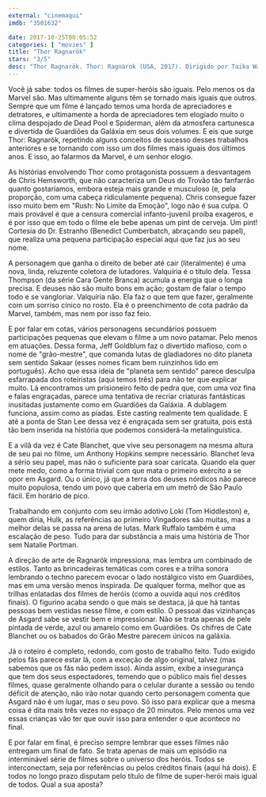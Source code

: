 ```yaml
---
external: "cinemaqui"
imdb: "3501632"

date: 2017-10-25T00:05:52
categories: [ "movies" ]
title: "Thor Ragnarök"
stars: "3/5"
desc: "Thor Ragnarök. Thor: Ragnarok (USA, 2017). Dirigido por Taika Waititi. Escrito por Eric Pearson, Craig Kyle, Christopher Yost. Com Chris Hemsworth (Thor), Tom Hiddleston (Loki), Cate Blanchett (Hela), Idris Elba (Heimdall), Jeff Goldblum (Grandmaster), Tessa Thompson (Valkyrie), Karl Urban (Skurge), Mark Ruffalo (Bruce Banner / Hulk), Anthony Hopkins (Odin). Crítica escrita para o site CinemAqui."
---
```

Você já sabe: todos os filmes de super-heróis são iguais. Pelo menos os da Marvel são. Mas ultimamente alguns têm se tornado mais iguais que outros. Sempre que um filme é lançado temos uma horda de apreciadores e detratores, e ultimamente a horda de apreciadores tem elogiado muito o clima despojado de Dead Pool e Spiderman, além da atmosfera cartunesca e divertida de Guardiões da Galáxia em seus dois volumes. E eis que surge Thor: Ragnarök, repetindo alguns conceitos de sucesso desses trabalhos anteriores e se tornando com isso um dos filmes mais iguais dos últimos anos. E isso, ao falarmos da Marvel, é um senhor elogio.

As histórias envolvendo Thor como protagonista possuem a desvantagem de Chris Hemsworth, que não caracteriza um Deus do Trovão tão fanfarrão quanto gostaríamos, embora esteja mais grande e musculoso (e, pela proporção, com uma cabeça ridiculamente pequena). Chris consegue fazer isso muito bem em "Rush: No Limite da Emoção", logo não é sua culpa. O mais provável é que a censura comercial infanto-juvenil proíba exageros, e é por isso que em todo o filme ele bebe apenas um pint de cerveja. Um pint! Cortesia do Dr. Estranho (Benedict Cumberbatch, abraçando seu papel), que realiza uma pequena participação especial aqui que faz jus ao seu nome.

A personagem que ganha o direito de beber até cair (literalmente) é uma nova, linda, reluzente coletora de lutadores. Valquíria é o título dela. Tessa Thompson (da série Cara Gente Branca) acumula a energia que o longa precisa. E deuses não são muito bons em ação; gostam de falar o tempo todo e se vangloriar. Valquíria não. Ela faz o que tem que fazer, geralmente com um sorriso cínico no rosto. Ela é o preenchimento de cota padrão da Marvel, também, mas nem por isso faz feio.

E por falar em cotas, vários personagens secundários possuem participações pequenas que elevam o filme a um novo patamar. Pelo menos em atuações. Dessa forma, Jeff Goldblum faz o divertido mafioso, com o nome de "grão-mestre", que comanda lutas de gladiadores no dito planeta sem sentido Sakaar (esses nomes ficam bem ruinzinhos lido em português). Acho que essa ideia de "planeta sem sentido" parece desculpa esfarrapada dos roteiristas (aqui temos três) para não ter que explicar muito. Lá encontramos um prisioneiro feito de pedra que, com uma voz fina e falas engraçadas, parece uma tentativa de recriar criaturas fantásticas inusitadas justamente como em Guardiões da Galáxia. A dublagem funciona, assim como as piadas. Este casting realmente tem qualidade. E até a ponta de Stan Lee dessa vez é engraçada sem ser gratuita, pois está tão bem inserida na história que podemos considerá-la metalinguística.

E a vilã da vez é Cate Blanchet, que vive seu personagem na mesma altura de seu pai no filme, um Anthony Hopkins sempre necessário. Blanchet leva a sério seu papel, mas não o suficiente para soar caricata. Quando ela quer mete medo, como a forma trivial com que mata o primeiro exército a se opor em Asgard. Ou o único, já que a terra dos deuses nórdicos não parece muito populosa, tendo um povo que caberia em um metrô de São Paulo fácil. Em horário de pico.

Trabalhando em conjunto com seu irmão adotivo Loki (Tom Hiddleston) e, quem diria, Hulk, as referências ao primeiro Vingadores são muitas, mas a melhor delas se passa na arena de lutas. Mark Ruffalo também é uma escalação de peso. Tudo para dar substância a mais uma história de Thor sem Natalie Portman.

A direção de arte de Ragnarök impressiona, mas lembra um combinado de estilos. Tanto as brincadeiras temáticas com cores e a trilha sonora lembrando o techno parecem evocar o lado nostálgico visto em Guardiões, mas em uma versão menos inspirada. De qualquer forma, melhor que as trilhas enlatadas dos filmes de heróis (como a ouvida aqui nos créditos finais). O figurino acaba sendo o que mais se destaca, já que há tantas pessoas bem vestidas nesse filme, e com estilo. O pessoal das vizinhanças de Asgard sabe se vestir bem e impressionar. Não se trata apenas de pele pintada de verde, azul ou amarelo como em Guardiões. Os chifres de Cate Blanchet ou os babados do Grão Mestre parecem únicos na galáxia.

Já o roteiro é completo, redondo, com gosto de trabalho feito. Tudo exigido pelos fãs parece estar lá, com a exceção de algo original, talvez (mas sabemos que os fãs não pedem isso). Ainda assim, exibe a insegurança que tem dos seus espectadores, temendo que o público mais fiel desses filmes, quase geralmente olhando para o celular durante a sessão ou tendo déficit de atenção, não irão notar quando certo personagem comenta que Asgard não é um lugar, mas o seu povo. Só isso para explicar que a mesma coisa é dita mais três vezes no espaço de 20 minutos. Pelo menos uma vez essas crianças vão ter que ouvir isso para entender o que acontece no final.

E por falar em final, é preciso sempre lembrar que esses filmes não entregam um final de fato. Se trata apenas de mais um episódio na interminável série de filmes sobre o universo dos heróis. Todos se interconectam, seja por referências ou pelos créditos finais (aqui há dois). E todos no longo prazo disputam pelo título de filme de super-herói mais igual de todos. Qual a sua aposta?

